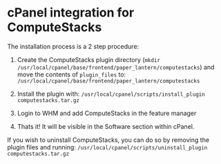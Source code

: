 # cPanel integration for ComputeStacks

The installation process is a 2 step procedure:

1) Create the ComputeStacks plugin directory (`mkdir /usr/local/cpanel/base/frontend/paper_lantern/computestacks`) and move the contents of `plugin_files` to: `/usr/local/cpanel/base/frontend/paper_lantern/computestacks`

2) Install the plugin with: `/usr/local/cpanel/scripts/install_plugin computestacks.tar.gz`

3) Login to WHM and add ComputeStacks in the feature manager

4) Thats it! It will be visible in the Software section within cPanel.

If you wish to uninstall ComputeStacks, you can do so by removing the plugin files and running: `/usr/local/cpanel/scripts/uninstall_plugin computestacks.tar.gz`

